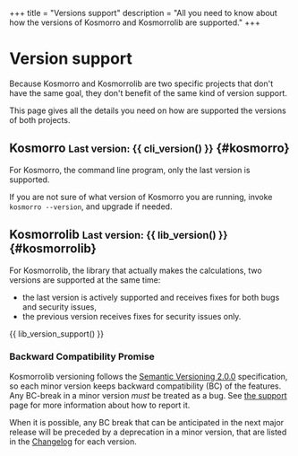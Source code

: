 +++
title = "Versions support"
description = "All you need to know about how the versions of Kosmorro and Kosmorrolib are supported."
+++

# Version support

Because Kosmorro and Kosmorrolib are two specific projects that don't have the same goal, they don't benefit of the same kind of version support.

This page gives all the details you need on how are supported the versions of both projects.

## Kosmorro <small class="last_version"><strong>Last version:</strong> {{ cli_version() }}</small> {#kosmorro}

For Kosmorro, the command line program, only the last version is supported.

If you are not sure of what version of Kosmorro you are running, invoke `kosmorro --version`, and upgrade if needed.

## Kosmorrolib <small class="last_version"><strong>Last version:</strong> {{ lib_version() }}</small> {#kosmorrolib}

For Kosmorrolib, the library that actually makes the calculations, two versions are supported at the same time:

- the last version is actively supported and receives fixes for both bugs and security issues,
- the previous version receives fixes for security issues only.

<aside class="center">

{{ lib_version_support() }}

</aside>

### Backward Compatibility Promise

Kosmorrolib versioning follows the [Semantic Versioning 2.0.0](https://semver.org/) specification, so each minor version keeps backward compatibility (BC) of the features. Any BC-break in a minor version _must_ be treated as a bug. See [the support](@/support/_index.md) page for more information about how to report it.

When it is possible, any BC break that can be anticipated in the next major release will be preceded by a deprecation in a minor version, that are listed in the [Changelog](@/lib/changelog.md) for each version.
